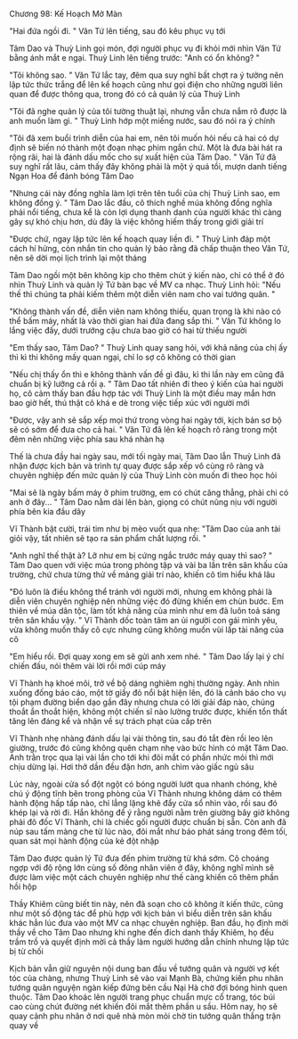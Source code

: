 




Chương 98: Kế Hoạch Mở Màn

"Hai đứa ngồi đi. " Văn Tứ lên tiếng, sau đó kêu phục vụ tới

Tâm Dao và Thuỳ Linh gọi món, đợi người phục vụ đi khỏi mới nhìn Văn Tứ bằng ánh mắt e ngại. Thuỳ Linh lên tiếng trước: "Anh có ổn không? "

"Tôi không sao. " Văn Tứ lắc tay, đêm qua suy nghĩ bất chợt ra ý tưởng nên lập tức thức trắng để lên kế hoạch cũng như gọi điện cho những người liên quan để được thông qua, trong đó có cả quản lý của Thuỳ Linh

"Tôi đã nghe quản lý của tôi tường thuật lại, nhưng vẫn chưa nắm rõ được là anh muốn làm gì. " Thuỳ Linh hớp một miếng nước, sau đó nói ra ý chính

"Tôi đã xem buổi trình diễn của hai em, nên tôi muốn hỏi nếu cả hai có dự định sẽ biến nó thành một đoạn nhạc phim ngắn chứ. Một là đưa bài hát ra rộng rãi, hai là đánh dấu mốc cho sự xuất hiện của Tâm Dao. " Văn Tứ đã suy nghĩ rất lâu, cảm thấy đây không phải là một ý quá tồi, mượn danh tiếng Ngạn Hoa để đánh bóng Tâm Dao

"Nhưng cái này đồng nghĩa làm lợi trên tên tuổi của chị Thuỳ Linh sao, em không đồng ý. " Tâm Dao lắc đầu, cô thích nghề múa không đồng nghĩa phải nổi tiếng, chưa kể là còn lợi dụng thanh danh của người khác thì càng gây sự khó chịu hơn, dù đây là việc không hiếm thấy trong giới giải trí

"Được chứ, ngay lập tức lên kế hoạch quay liền đi. " Thuỳ Linh đáp một cách hí hửng, còn nhắn tin cho quản lý bảo rằng đã chấp thuận theo Văn Tứ, nên sẽ dời mọi lịch trình lại một tháng

Tâm Dao ngồi một bên không kịp cho thêm chút ý kiến nào, chỉ có thể ở đó nhìn Thuỳ Linh và quản lý Tứ bàn bạc về MV ca nhạc. Thuỳ Linh hỏi: "Nếu thế thì chúng ta phải kiếm thêm một diễn viên nam cho vai tướng quân. "

"Không thành vấn đề, diễn viên nam không thiếu, quan trọng là khi nào có thể bấm máy, nhất là vào thời gian hai đứa đang sắp thi. " Văn Tứ không lo lắng việc đấy, dưới trướng cậu chưa bao giờ có hai từ thiếu người

"Em thấy sao, Tâm Dao? " Thuỳ Linh quay sang hỏi, với khả năng của chị ấy thì kì thi không mấy quan ngại, chỉ lo sợ cô không có thời gian

"Nếu chị thấy ổn thì e không thành vấn đề gì đâu, kì thi lần này em cũng đã chuẩn bị kỹ lưỡng cả rồi ạ. " Tâm Dao tất nhiên đi theo ý kiến của hai người họ, cô cảm thấy ban đầu hợp tác với Thuỳ Linh là một điều may mắn hơn bao giờ hết, thú thật cô khá e dè trong việc tiếp xúc với người mới

"Được, vậy anh sẽ sắp xếp mọi thứ trong vòng hai ngày tới, kịch bản sơ bộ sẽ có sớm để đưa cho cả hai. " Văn Tứ đã lên kế hoạch rõ ràng trong một đêm nên những việc phía sau khá nhàn hạ

Thế là chưa đầy hai ngày sau, mới tối ngày mai, Tâm Dao lẫn Thuỳ Linh đã nhận được kịch bản và trình tự quay được sắp xếp vô cùng rõ ràng và chuyên nghiệp đến mức quản lý của Thuỳ Linh còn muốn đi theo học hỏi


"Mai sẽ là ngày bấm máy ở phim trường, em có chút căng thẳng, phải chi có anh ở đây... " Tâm Dao nằm dài lên bàn, giọng có chút nũng nịu với người phía bên kia đầu dây

Vĩ Thành bật cười, trái tim như bị mèo vuốt qua nhẹ: "Tâm Dao của anh tài giỏi vậy, tất nhiên sẽ tạo ra sản phẩm chất lượng rồi. "

"Anh nghĩ thế thật à? Lỡ như em bị cứng ngắc trước máy quay thì sao? " Tâm Dao quen với việc múa trong phòng tập và vài ba lần trên sân khấu của trường, chứ chưa từng thử về mảng giải trí nào, khiến cô tìm hiểu khá lâu

"Đó luôn là điều không thể tránh với người mới, nhưng em không phải là diễn viên chuyên nghiệp nên những việc đó đừng khiến em chùn bước. Em thiên về múa dân tộc, làm tốt khả năng của mình như em đã luôn toả sáng trên sân khấu vậy. " Vĩ Thành dốc toàn tâm an ủi người con gái mình yêu, vừa không muốn thấy cô cực nhưng cũng không muốn vùi lấp tài năng của cô

"Em hiểu rồi. Đợi quay xong em sẽ gửi anh xem nhé. " Tâm Dao lấy lại ý chí chiến đấu, nói thêm vài lời rồi mới cúp máy

Vĩ Thành hạ khoé môi, trở về bộ dáng nghiêm nghị thường ngày. Anh nhìn xuống đống báo cáo, một tờ giấy đỏ nổi bật hiện lên, đó là cảnh báo cho vụ tội phạm đường biển dạo gần đây nhưng chưa có lời giải đáp nào, chúng thoắt ẩn thoắt hiện, không một chiến sĩ nào lường trước được, khiến tổn thất tăng lên đáng kể và nhận về sự trách phạt của cấp trên

Vĩ Thành nhẹ nhàng đánh dấu lại vài thông tin, sau đó tắt đèn rồi leo lên giường, trước đó cũng không quên chạm nhẹ vào bức hình có mặt Tâm Dao. Anh trằn trọc qua lại vài lần cho tới khi đôi mắt có phần nhức mỏi thì mới chịu dừng lại. Hơi thở dần đều đặn hơn, anh chìm vào giấc ngủ sâu

Lúc này, ngoài cửa sổ đột ngột có bóng người lướt qua nhanh chóng, khẽ chú ý động tĩnh bên trong phòng của Vĩ Thành nhưng không dám có thêm hành động hấp tấp nào, chỉ lẳng lặng khẽ đẩy cửa sổ nhìn vào, rồi sau đó khép lại và rời đi. Hắn không để ý rằng người nằm trên giường bây giờ không phải đô đốc Vĩ Thành, chỉ là chiếc gối người được chuẩn bị sẵn. Còn anh đã núp sau tấm màng che từ lúc nào, đôi mắt như báo phát sáng trong đêm tối, quan sát mọi hành động của kẻ đột nhập


Tâm Dao được quản lý Tứ đưa đến phim trường từ khá sớm. Cô choáng ngợp với độ rộng lớn cùng số đông nhân viên ở đây, không nghĩ mình sẽ được làm việc một cách chuyên nghiệp như thế càng khiến cô thêm phần hồi hộp

Thầy Khiêm cũng biết tin này, nên đã soạn cho cô không ít kiến thức, cũng như một số động tác để phù hợp với kịch bản vì biểu diễn trên sân khấu khác hẳn lúc đưa vào một MV ca nhạc chuyên nghiệp. Ban đầu, họ định mời thầy về cho Tâm Dao nhưng khi nghe đến đích danh thầy Khiêm, họ đều trầm trồ và quyết định mời cả thầy làm người hướng dẫn chính nhưng lập tức bị từ chối

Kịch bản vẫn giữ nguyên nội dung ban đầu về tướng quân và người vợ kết tóc của chàng, nhưng Thuỳ Linh sẽ vào vai Mạnh Bà, chứng kiến phu nhân tướng quân nguyện ngàn kiếp đứng bên cầu Nại Hà chờ đợi bóng hình quen thuộc. Tâm Dao khoác lên người trang phục chuẩn mực cổ trang, tóc búi cao cùng chút đường nét khiến đôi mắt thêm phần u sầu. Hôm nay, họ sẽ quay cảnh phu nhân ở nơi quê nhà mòn mỏi chờ tin tướng quân thắng trận quay về





